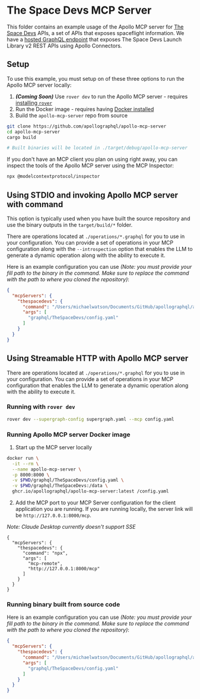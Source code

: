 # The Space Devs MCP Server

This folder contains an example usage of the Apollo MCP server for [The Space Devs](https://thespacedevs.com/) APIs, a set of APIs that exposes spaceflight information. We have a [hosted GraphQL endpoint](https://thespacedevs-production.up.railway.app/) that exposes The Space Devs Launch Library v2 REST APIs using Apollo Connectors. 

## Setup

To use this example, you must setup on of these three options to run the Apollo MCP server locally:

1. **_(Coming Soon)_** Use `rover dev` to run the Apollo MCP server - requires [installing `rover`](https://www.apollographql.com/docs/rover/getting-started)
2. Run the Docker image - requires having [Docker installed](https://docs.docker.com/engine/install/)
3. Build the `apollo-mcp-server` repo from source 

```bash
git clone https://github.com/apollographql/apollo-mcp-server
cd apollo-mcp-server
cargo build

# Built binaries will be located in ./target/debug/apollo-mcp-server
```

If you don't have an MCP client you plan on using right away, you can inspect the tools of the Apollo MCP server using the MCP Inspector:

```sh
npx @modelcontextprotocol/inspector
```

## Using STDIO and invoking Apollo MCP server with command

This option is typically used when you have built the source repository and use the binary outputs in the `target/build/*` folder.

There are operations located at `./operations/*.graphql` for you to use in your configuration. You can provide a set of operations in your MCP configuration along with the `--introspection` option that enables the LLM to generate a dynamic operation along with the ability to execute it. 

Here is an example configuration you can use _(Note: you must provide your fill path to the binary in the command. Make sure to replace the command with the path to where you cloned the repository)_:

```json
{
  "mcpServers": {
    "thespacedevs": {
      "command": "/Users/michaelwatson/Documents/GitHub/apollographql/apollo-mcp-server/target/debug/apollo-mcp-server",
      "args": [
        "graphql/TheSpaceDevs/config.yaml"
      ]
    }
  }
}
```

## Using Streamable HTTP with Apollo MCP server

There are operations located at `./operations/*.graphql` for you to use in your configuration. You can provide a set of operations in your MCP configuration that enables the LLM to generate a dynamic operation along with the ability to execute it. 

### Running with `rover dev`

```BASH
rover dev --supergraph-config supergraph.yaml --mcp config.yaml
```

### Running Apollo MCP server Docker image

1. Start up the MCP server locally

```bash
docker run \
  -it --rm \
  --name apollo-mcp-server \
  -p 8000:8000 \
  -v $PWD/graphql/TheSpaceDevs/config.yaml \
  -v $PWD/graphql/TheSpaceDevs:/data \
  ghcr.io/apollographql/apollo-mcp-server:latest /config.yaml
```

2. Add the MCP port to your MCP Server configuration for the client application you are running. If you are running locally, the server link will be `http://127.0.0.1:8000/mcp`.

_Note: Claude Desktop currently doesn't support SSE_

```
{
  "mcpServers": {
    "thespacedevs": {
      "command": "npx",
      "args": [
        "mcp-remote",
        "http://127.0.0.1:8000/mcp"
      ]
    }
  }
}
```

### Running binary built from source code

Here is an example configuration you can use _(Note: you must provide your fill path to the binary in the command. Make sure to replace the command with the path to where you cloned the repository)_:

```json
{
  "mcpServers": {
    "thespacedevs": {
      "command": "/Users/michaelwatson/Documents/GitHub/apollographql/apollo-mcp-server/target/debug/apollo-mcp-server",
      "args": [
        "graphql/TheSpaceDevs/config.yaml"
      ]
    }
  }
}
```
